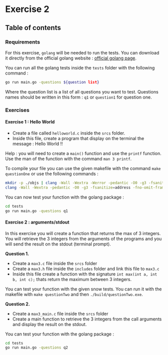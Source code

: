 # Exercise 2

## Table of contents

### Requirements

For this exercise, `golang` will be needed to run the tests. You can download it directly from the official golang website : [official golang page](https://go.dev/doc/install).

You can run all the golang tests inside the `tests` folder with the following command : 

``` bash
go run main.go -questions ${question list}
```

Where the question list is a list of all questions you want to test. Questions names should be written in this form : `q1` or `question1` for question one.

### Exercises

#### Exercise 1 : Hello World

- Create a file called `helloworld.c` inside the `srcs` folder.
- Inside this file, create a program that display on the terminal the message : Hello World !!

Help : you will need to create a `main()` function and use the `printf` function. Use the man of the function with the command `man 3 printf`.

To compile your file you can use the given makefile with the command `make questionOne` or use the following commands :

``` bash
mkdir -p ./objs | clang -Wall -Wextra -Werror -pedantic -O0 -g3 -fsanitize=address -fno-omit-frame-pointer -fno-optimize-sibling-calls -c srcs/helloworld.c -o objs/helloworld.o
clang -Wall -Wextra -pedantic -O0 -g3 -fsanitize=address -fno-omit-frame-pointer -fno-optimize-sibling-calls  ./objs/helloworld.o -o ./build/questionOne.exe
```

You can now test your function with the golang package :

``` bash
cd tests
go run main.go -questions q1
```

#### Exercise 2 : arguments/stdout

In this exercise you will create a function that returns the max of 3 integers. You will retrieve the 3 integers from the arguments of the programs and you will send the result on the stdout (terminal prompt).

**Question 1.**

- Create a `max3.c` file inside the `srcs` folder
- Create a `max3.h` file inside the `includes` folder and link this file to `max3.c`
- Inside this file create a function with the signature `int max(int a, int b, int c);` thats return the maximum between 3 integers.

You can test your function with the given snow tests. You can run it with the makefile with `make questionTwo` and then `./build/questionTwo.exe`.

**Question 2.**

- Create a `max3_main.c` file inside the `srcs` folder
- Create a main function to retrieve the 3 integers from the call arguments and display the result on the stdout.

You can test your function with the golang package :

``` bash
cd tests
go run main.go -questions q2
```
